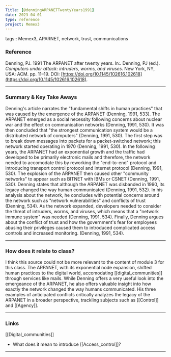 ```yaml
---
Title: [@denningARPANETTwentyYears1991]
date: 2023-04-01
type: reference
project: Memex3
---
```


tags:: Memex3, APARNET, network, trust, communications

### Reference 

Denning, PJ. 1991 The ARPANET after twenty years. In:. Denning, PJ (ed.). _Computers under attack: intruders, worms, and viruses_. New York, NY, USA: ACM. pp. 11–19. DOI: [https://doi.org/10.1145/102616.102618](https://doi.org/10.1145/102616.102618).

---

### Summary & Key Take Aways

Denning's article narrates the "fundamental shifts in human practices" that was caused by the emergence of the ARPANET (Denning, 1991, 533). The ARPANET emerged as a social necessity following concerns about nuclear war and the effect on communication networks (Denning, 1991, 530). It was then concluded that "the strongest communication system would be a distributed network of computers" (Denning, 1991, 530). The first step was to break down messages into packets for a packet-switched network; this network started operating in 1970 (Denning, 1991, 530). In the following years, the ARPANET had an exponential growth and the traffic had developed to be primarily electronic mails and therefore, the network needed to accomodate this by reworking the "end-to-end" protocol and introducing transport control protocol and internet protocol (Denning, 1991, 530). The explosion of the ARPANET then caused other "community networks" to appear such as BITNET with IBMs or CSNET (Denning, 1991, 530). Denning states that although the ARPANET was disbanded in 1990, its legacy changed the way human communicated (Denning, 1991, 532). In his analysis about the network, he concludes with potential concerns around the network such as "network vulnerabilities" and conflicts of trust (Denning, 534). As the network expanded, developers needed to consider the threat of intruders, worms, and viruses, which means that a "network immune system" was needed (Denning, 1991, 534). Finally, Denning argues about the conflict of trust and how the government's fear for employees abusing their privileges caused them to introduced complicated access controls and increased monitoring. (Denning, 1991, 534). 

--- 

### How does it relate to class?

I think this source could not be more relevant to the content of module 3 for this class. The ARPANET, with its exponential node expansion, shifted human practices to the digital world, accomodating [[digital_communities]] through services like mails. While Denning offers a very useful look into the emergeance of the ARPANET, he also offers valuable insight into how exactly the network changed the way humans communicated. His three examples of anticipated conflicts critically analyzes the legacy of the ARPANET in a broader perspective, trackling subjects such as [[Control]] and [[Agency]].

--- 

### Links

[[Digital_communities]]

- What does it mean to introduce [[Access_control]]?

---
